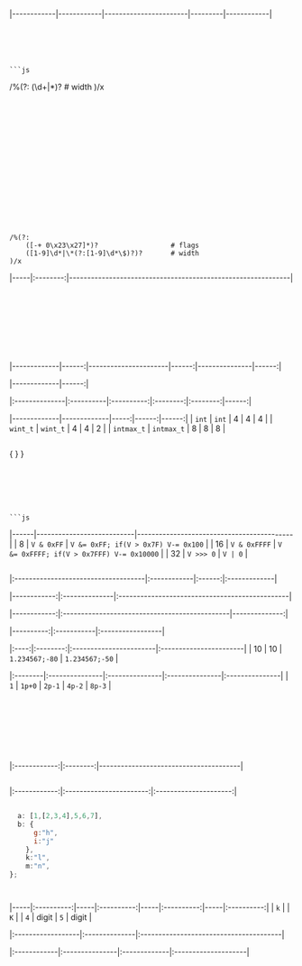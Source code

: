 

```js
```





```bash
```


```html
```










```js
```


```



```


















|------------|------------|-----------------------|---------|------------|


```C

```









```




```js
```




/%(?:
    (\d+|\*)?                          # width
)/x
```

















/%(?:
    ([-+ 0\x23\x27]*)?                  # flags
    ([1-9]\d*|\*(?:[1-9]\d*\$)?)?       # width
)/x
```



|-----|:--------:|-------------------------------------------------------------|



```C
```


```C
```


```C
```


```C
```




```C

```


```C
```


```C
```


```C
```


```C
```






|-------------|------:|----------------------|------:|---------------|------:|





|-------------|------:|




|:--------------|:----------|:----------:|:--------:|:--------:|------:|



|-------------|-------------|-----:|------:|------:|
| `int`       | `int`       |   4  |    4  |    4  |
| `wint_t`    | `wint_t`    |   4  |    4  |    2  |
| `intmax_t`  | `intmax_t`  |   8  |    8  |    8  |


```bash
```


{
  }
}
```






```js
```


|------|---------------------------|-------------------------------------------|
| 8    | `V & 0xFF`                | `V &= 0xFF; if(V > 0x7F) V-= 0x100`       |
| 16   | `V & 0xFFFF`              | `V &= 0xFFFF; if(V > 0x7FFF) V-= 0x10000` |
| 32   | `V >>> 0`                 | `V | 0`                                   |



```C
```


|:------------------------------------|:------------|:------:|:-------------|





















|------------:|:--------------|:-----------------------------------------------|


|------------:|:----------------------------------------------|--------------:|










|----------:|:-----------|:-----------------|




|:----:|:--------:|:-----------------------|:-----------------------|
|  10  |    10    | `1.234567;-80`         | `1.234567;-50`         |




|:--------|:---------------|:---------------|:---------------|:---------------|
| `1`     | `1p+0`         | `2p-1`         | `4p-2`         | `8p-3`         |


```bash
```






```C
```


```C
```


```C
```


```C
```









```js
```




```js
```


```js
```




|:------------:|:--------:|---------------------------------------|



```
```






|:------------:|:-----------------------:|:---------------------:|


```js
```



```js
  a: [1,[2,3,4],5,6,7],
  b: {
      g:"h",
      i:"j"
    },
    k:"l",
    m:"n",
};
```




```
```


```
```






|-----|:----------:|-----|:----------:|-----|:----------:|-----|:----------:|
| `k` |            | `K` |            | `4` |    digit   | `5` |    digit   |



|:------------------|:--------------|:---------------------------------------|




|:------------|:---------------|:-------------|:--------------------|



